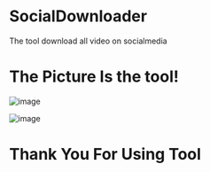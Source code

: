 # SocialDownloader
The tool download all video on socialmedia
# The Picture Is the tool!
![image](https://github.com/RaidenShogun503/SocialDownloader/assets/131646949/9fd2a750-0c64-46fd-a6f9-895d3da0bf19)

![image](https://github.com/RaidenShogun503/SocialDownloader/assets/131646949/e4259870-f341-47b7-a4ea-c3d347493111)
# Thank You For Using Tool

